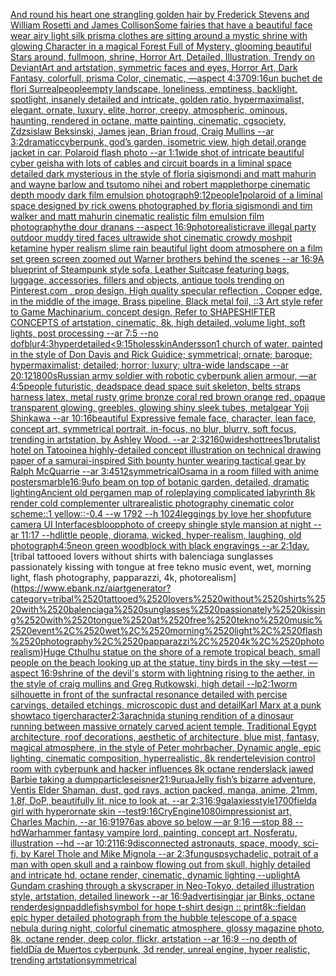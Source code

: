 [And round his heart one strangling golden hair by Frederick Stevens and William Rosetti and James Collison](https://www.ebank.nz/aiartgenerator?category=And%2520round%2520his%2520heart%2520one%2520strangling%2520golden%2520hair%2520by%2520Frederick%2520Stevens%2520and%2520William%2520Rosetti%2520and%2520James%2520Collison)[Some fairies that have a beautiful face wear airy light silk prisma clothes are sitting around a mystic shrine  with glowing Character in a magical Forest Full of Mystery, glooming beautiful Stars around, fullmoon, shrine, Horror Art, Detailed, Illustration, Trendy on DeviantArt and artstation, symmetric faces and eyes, Horror Art, Dark Fantasy, colorfull, prisma Color, cinematic, —aspect 4:3](https://www.ebank.nz/aiartgenerator?category=Some%2520fairies%2520that%2520have%2520a%2520beautiful%2520face%2520wear%2520airy%2520light%2520silk%2520prisma%2520clothes%2520are%2520sitting%2520around%2520a%2520mystic%2520shrine%2520%2520with%2520glowing%2520Character%2520in%2520a%2520magical%2520Forest%2520Full%2520of%2520Mystery%2C%2520glooming%2520beautiful%2520Stars%2520around%2C%2520fullmoon%2C%2520shrine%2C%2520Horror%2520Art%2C%2520Detailed%2C%2520Illustration%2C%2520Trendy%2520on%2520DeviantArt%2520and%2520artstation%2C%2520symmetric%2520faces%2520and%2520eyes%2C%2520Horror%2520Art%2C%2520Dark%2520Fantasy%2C%2520colorfull%2C%2520prisma%2520Color%2C%2520cinematic%2C%2520%E2%80%94aspect%25204%3A3)[70](https://www.ebank.nz/aiartgenerator?category=70)[9:16](https://www.ebank.nz/aiartgenerator?category=9%3A16)[un buchet de flori Surreal](https://www.ebank.nz/aiartgenerator?category=un%2520buchet%2520de%2520flori%2520Surreal)[people](https://www.ebank.nz/aiartgenerator?category=people)[empty landscape, loneliness, emptiness, backlight, spotlight, insanely detailed and intricate, golden ratio, hypermaximalist, elegant, ornate, luxury, elite, horror, creepy, atmospheric, ominous, haunting, rendered in octane, matte painting, cinematic, cgsociety, Zdzsislaw Beksinski, James jean, Brian froud, Craig Mullins --ar 3:2](https://www.ebank.nz/aiartgenerator?category=empty%2520landscape%2C%2520loneliness%2C%2520emptiness%2C%2520backlight%2C%2520spotlight%2C%2520insanely%2520detailed%2520and%2520intricate%2C%2520golden%2520ratio%2C%2520hypermaximalist%2C%2520elegant%2C%2520ornate%2C%2520luxury%2C%2520elite%2C%2520horror%2C%2520creepy%2C%2520atmospheric%2C%2520ominous%2C%2520haunting%2C%2520rendered%2520in%2520octane%2C%2520matte%2520painting%2C%2520cinematic%2C%2520cgsociety%2C%2520Zdzsislaw%2520Beksinski%2C%2520James%2520jean%2C%2520Brian%2520froud%2C%2520Craig%2520Mullins%2520--ar%25203%3A2)[dramatic](https://www.ebank.nz/aiartgenerator?category=dramatic)[cyberpunk, god’s garden, isometric view, high detail,](https://www.ebank.nz/aiartgenerator?category=cyberpunk%2C%2520god%E2%80%99s%2520garden%2C%2520isometric%2520view%2C%2520high%2520detail%2C)[orange jacket in car, Polaroid flash photo --ar 1:1](https://www.ebank.nz/aiartgenerator?category=orange%2520jacket%2520in%2520car%2C%2520Polaroid%2520flash%2520photo%2520--ar%25201%3A1)[wide shot of intricate beautiful cyber geisha with lots of cables and circuit boards in a liminal space detailed dark mysterious in the style of floria sigismondi and matt mahurin and wayne barlow and tsutomo nihei and robert mapplethorpe cinematic depth moody dark film emulsion photograph](https://www.ebank.nz/aiartgenerator?category=wide%2520shot%2520of%2520intricate%2520beautiful%2520cyber%2520geisha%2520with%2520lots%2520of%2520cables%2520and%2520circuit%2520boards%2520in%2520a%2520liminal%2520space%2520detailed%2520dark%2520mysterious%2520in%2520the%2520style%2520of%2520floria%2520sigismondi%2520and%2520matt%2520mahurin%2520and%2520wayne%2520barlow%2520and%2520tsutomo%2520nihei%2520and%2520robert%2520mapplethorpe%2520cinematic%2520depth%2520moody%2520dark%2520film%2520emulsion%2520photograph)[9:12](https://www.ebank.nz/aiartgenerator?category=9%3A12)[people](https://www.ebank.nz/aiartgenerator?category=people)[1](https://www.ebank.nz/aiartgenerator?category=1)[polaroid of a liminal space designed by rick owens photographed by floria sigismondi and tim walker  and matt mahurin cinematic realistic film emulsion film photography](https://www.ebank.nz/aiartgenerator?category=polaroid%2520of%2520a%2520liminal%2520space%2520designed%2520by%2520rick%2520owens%2520photographed%2520by%2520floria%2520sigismondi%2520and%2520tim%2520walker%2520%2520and%2520matt%2520mahurin%2520cinematic%2520realistic%2520film%2520emulsion%2520film%2520photography)[the dour dranans --aspect 16:9](https://www.ebank.nz/aiartgenerator?category=the%2520dour%2520dranans%2520--aspect%252016%3A9)[photorealistic](https://www.ebank.nz/aiartgenerator?category=photorealistic)[rave illegal party outdoor muddy tired faces ultrawide shot cinematic crowdy moshpit ketamine hyper realism slime rain beautiful light doom atmosphere on a film set green screen zoomed out Warner brothers behind the scenes --ar 16:9](https://www.ebank.nz/aiartgenerator?category=rave%2520illegal%2520party%2520outdoor%2520muddy%2520tired%2520faces%2520ultrawide%2520shot%2520cinematic%2520crowdy%2520moshpit%2520ketamine%2520hyper%2520realism%2520slime%2520rain%2520beautiful%2520light%2520doom%2520atmosphere%2520on%2520a%2520film%2520set%2520green%2520screen%2520zoomed%2520out%2520Warner%2520brothers%2520behind%2520the%2520scenes%2520--ar%252016%3A9)[A blueprint of Steampunk style sofa,  Leather Suitcase featuring bags, luggage, accessories, fillers and objects,  antique tools trending on Pinterest.com  , prop design, High quality specular reflection , Copper  edge, in the middle of the image, Brass pipeline,  Black metal foil,  ::3  Art style refer to Game Machinarium.  concept design, Refer to SHAPESHIFTER CONCEPTS  of artstation, cinematic,  8k, high detailed,  volume light,  soft lights,  post processing    --ar 7:5   --no dof](https://www.ebank.nz/aiartgenerator?category=A%2520blueprint%2520of%2520Steampunk%2520style%2520sofa%2C%2520%2520Leather%2520Suitcase%2520featuring%2520bags%2C%2520luggage%2C%2520accessories%2C%2520fillers%2520and%2520objects%2C%2520%2520antique%2520tools%2520trending%2520on%2520Pinterest.com%2520%2520%2C%2520prop%2520design%2C%2520High%2520quality%2520specular%2520reflection%2520%2C%2520Copper%2520%2520edge%2C%2520in%2520the%2520middle%2520of%2520the%2520image%2C%2520Brass%2520pipeline%2C%2520%2520Black%2520metal%2520foil%2C%2520%2520%3A%3A3%2520%2520Art%2520style%2520refer%2520to%2520Game%2520Machinarium.%2520%2520concept%2520design%2C%2520Refer%2520to%2520SHAPESHIFTER%2520CONCEPTS%2520%2520of%2520artstation%2C%2520cinematic%2C%2520%25208k%2C%2520high%2520detailed%2C%2520%2520volume%2520light%2C%2520%2520soft%2520lights%2C%2520%2520post%2520processing%2520%2520%2520%2520--ar%25207%3A5%2520%2520%2520--no%2520dof)[blur](https://www.ebank.nz/aiartgenerator?category=blur)[4:3](https://www.ebank.nz/aiartgenerator?category=4%3A3)[hyperdetailed](https://www.ebank.nz/aiartgenerator?category=hyperdetailed)[<9:15](https://www.ebank.nz/aiartgenerator?category=%3C9%3A15)[holes](https://www.ebank.nz/aiartgenerator?category=holes)[skin](https://www.ebank.nz/aiartgenerator?category=skin)[Andersson](https://www.ebank.nz/aiartgenerator?category=Andersson)[1 church of water, painted in the style of Don Davis and Rick Guidice; symmetrical; ornate; baroque; hypermaximalist; detailed; horror; luxury; ultra-wide landscape --ar 20:12](https://www.ebank.nz/aiartgenerator?category=1%2520church%2520of%2520water%2C%2520painted%2520in%2520the%2520style%2520of%2520Don%2520Davis%2520and%2520Rick%2520Guidice%3B%2520symmetrical%3B%2520ornate%3B%2520baroque%3B%2520hypermaximalist%3B%2520detailed%3B%2520horror%3B%2520luxury%3B%2520ultra-wide%2520landscape%2520--ar%252020%3A12)[1800s](https://www.ebank.nz/aiartgenerator?category=1800s)[Russian army soldier with robotic cyberpunk alien armour, —ar 4:5](https://www.ebank.nz/aiartgenerator?category=Russian%2520army%2520soldier%2520with%2520robotic%2520cyberpunk%2520alien%2520armour%2C%2520%E2%80%94ar%25204%3A5)[people futuristic, deadspace dead space suit skeleton, belts straps harness latex, metal rusty grime bronze coral red brown orange red, opaque transparent glowing, greebles, glowing shiny sleek tubes, metalgear Yoji Shinkawa --ar 10:16](https://www.ebank.nz/aiartgenerator?category=people%2520futuristic%2C%2520deadspace%2520dead%2520space%2520suit%2520skeleton%2C%2520belts%2520straps%2520harness%2520latex%2C%2520metal%2520rusty%2520grime%2520bronze%2520coral%2520red%2520brown%2520orange%2520red%2C%2520opaque%2520transparent%2520glowing%2C%2520greebles%2C%2520glowing%2520shiny%2520sleek%2520tubes%2C%2520metalgear%2520Yoji%2520Shinkawa%2520--ar%252010%3A16)[beautiful Expressive female face, character, lean face, concept art, symmetrical portrait, in-focus, no blur, blurry, soft focus, trending in artstation, by Ashley Wood. --ar 2:3](https://www.ebank.nz/aiartgenerator?category=beautiful%2520Expressive%2520female%2520face%2C%2520character%2C%2520lean%2520face%2C%2520concept%2520art%2C%2520symmetrical%2520portrait%2C%2520in-focus%2C%2520no%2520blur%2C%2520blurry%2C%2520soft%2520focus%2C%2520trending%2520in%2520artstation%2C%2520by%2520Ashley%2520Wood.%2520--ar%25202%3A3)[2160](https://www.ebank.nz/aiartgenerator?category=2160)[wideshot](https://www.ebank.nz/aiartgenerator?category=wideshot)[trees](https://www.ebank.nz/aiartgenerator?category=trees)[1](https://www.ebank.nz/aiartgenerator?category=1)[brutalist hotel on Tatooine](https://www.ebank.nz/aiartgenerator?category=brutalist%2520hotel%2520on%2520Tatooine)[a highly-detailed concept illustration on technical drawing paper of a samurai-inspired Sith bounty hunter wearing tactical gear by Ralph McQuarrie --ar 3:4](https://www.ebank.nz/aiartgenerator?category=a%2520highly-detailed%2520concept%2520illustration%2520on%2520technical%2520drawing%2520paper%2520of%2520a%2520samurai-inspired%2520Sith%2520bounty%2520hunter%2520wearing%2520tactical%2520gear%2520by%2520Ralph%2520McQuarrie%2520--ar%25203%3A4)[512](https://www.ebank.nz/aiartgenerator?category=512)[symmetrical](https://www.ebank.nz/aiartgenerator?category=symmetrical)[Osama in a room filled with anime posters](https://www.ebank.nz/aiartgenerator?category=Osama%2520in%2520a%2520room%2520filled%2520with%2520anime%2520posters)[marble](https://www.ebank.nz/aiartgenerator?category=marble)[16:9](https://www.ebank.nz/aiartgenerator?category=16%3A9)[ufo beam on top of botanic garden, detailed, dramatic lighting](https://www.ebank.nz/aiartgenerator?category=ufo%2520beam%2520on%2520top%2520of%2520botanic%2520garden%2C%2520detailed%2C%2520dramatic%2520lighting)[Ancient old pergamen map of roleplaying complicated labyrinth 8k render cold complementer ultrarealistic photography cinematic  color scheme::1 yellow::-0.4  --w 1792 --h 1024](https://www.ebank.nz/aiartgenerator?category=Ancient%2520old%2520pergamen%2520map%2520of%2520roleplaying%2520complicated%2520labyrinth%25208k%2520render%2520cold%2520complementer%2520ultrarealistic%2520photography%2520cinematic%2520%2520color%2520scheme%3A%3A1%2520yellow%3A%3A-0.4%2520%2520--w%25201792%2520--h%25201024)[leggings by love her shop](https://www.ebank.nz/aiartgenerator?category=leggings%2520by%2520love%2520her%2520shop)[future camera UI Interfaces](https://www.ebank.nz/aiartgenerator?category=future%2520camera%2520UI%2520Interfaces)[bloop](https://www.ebank.nz/aiartgenerator?category=bloop)[photo of creepy shingle style mansion at night --ar 11:17 --hd](https://www.ebank.nz/aiartgenerator?category=photo%2520of%2520creepy%2520shingle%2520style%2520mansion%2520at%2520night%2520--ar%252011%3A17%2520--hd)[little people, diorama, wicked, hyper-realism, laughing, old photograph](https://www.ebank.nz/aiartgenerator?category=little%2520people%2C%2520diorama%2C%2520wicked%2C%2520hyper-realism%2C%2520laughing%2C%2520old%2520photograph)[4:5](https://www.ebank.nz/aiartgenerator?category=4%3A5)[neon green woodblock with black engravings --ar 2:1](https://www.ebank.nz/aiartgenerator?category=neon%2520green%2520woodblock%2520with%2520black%2520engravings%2520--ar%25202%3A1)[day.](https://www.ebank.nz/aiartgenerator?category=day.)[tribal tattooed lovers without shirts with balenciaga sunglasses passionately kissing with tongue at free tekno music event, wet, morning light, flash photography, papparazzi, 4k, photorealism](https://www.ebank.nz/aiartgenerator?category=tribal%2520tattooed%2520lovers%2520without%2520shirts%2520with%2520balenciaga%2520sunglasses%2520passionately%2520kissing%2520with%2520tongue%2520at%2520free%2520tekno%2520music%2520event%2C%2520wet%2C%2520morning%2520light%2C%2520flash%2520photography%2C%2520papparazzi%2C%25204k%2C%2520photorealism)[Huge Cthulhu statue on the shore of a remote tropical beach, small people on the beach looking up at the statue, tiny birds in the sky —test —aspect 16:9](https://www.ebank.nz/aiartgenerator?category=Huge%2520Cthulhu%2520statue%2520on%2520the%2520shore%2520of%2520a%2520remote%2520tropical%2520beach%2C%2520small%2520people%2520on%2520the%2520beach%2520looking%2520up%2520at%2520the%2520statue%2C%2520tiny%2520birds%2520in%2520the%2520sky%2520%E2%80%94test%2520%E2%80%94aspect%252016%3A9)[shrine of the devil's storm with lightning rising to the aether, in the style of craig mullins and Greg Rutkowski, high detail --lp](https://www.ebank.nz/aiartgenerator?category=shrine%2520of%2520the%2520devil%27s%2520storm%2520with%2520lightning%2520rising%2520to%2520the%2520aether%2C%2520in%2520the%2520style%2520of%2520craig%2520mullins%2520and%2520Greg%2520Rutkowski%2C%2520high%2520detail%2520--lp)[2:1](https://www.ebank.nz/aiartgenerator?category=2%3A1)[worm silhouette in front of the sun](https://www.ebank.nz/aiartgenerator?category=worm%2520silhouette%2520in%2520front%2520of%2520the%2520sun)[](https://www.ebank.nz/aiartgenerator?category=)[fractal resonance detailed with percise carvings, detailed etchings, microscopic dust and detail](https://www.ebank.nz/aiartgenerator?category=fractal%2520resonance%2520detailed%2520with%2520percise%2520carvings%2C%2520detailed%2520etchings%2C%2520microscopic%2520dust%2520and%2520detail)[Karl Marx at a punk show](https://www.ebank.nz/aiartgenerator?category=Karl%2520Marx%2520at%2520a%2520punk%2520show)[taco tiger](https://www.ebank.nz/aiartgenerator?category=taco%2520tiger)[character](https://www.ebank.nz/aiartgenerator?category=character)[2:3](https://www.ebank.nz/aiartgenerator?category=2%3A3)[arachnid](https://www.ebank.nz/aiartgenerator?category=arachnid)[a  stuning rendition of a dinosaur running between massive ornately carved acient  temple, Traditional Egypt architecture, roof decorations, aesthetic of architecture, blue mist,  fantasy, magical atmosphere, in the style of Peter mohrbacher, Dynamic angle, epic lighting, cinematic composition, hyperrealistic, 8k render](https://www.ebank.nz/aiartgenerator?category=a%2520%2520stuning%2520rendition%2520of%2520a%2520dinosaur%2520running%2520between%2520massive%2520ornately%2520carved%2520acient%2520%2520temple%2C%2520Traditional%2520Egypt%2520architecture%2C%2520roof%2520decorations%2C%2520aesthetic%2520of%2520architecture%2C%2520blue%2520mist%2C%2520%2520fantasy%2C%2520magical%2520atmosphere%2C%2520in%2520the%2520style%2520of%2520Peter%2520mohrbacher%2C%2520Dynamic%2520angle%2C%2520epic%2520lighting%2C%2520cinematic%2520composition%2C%2520hyperrealistic%2C%25208k%2520render)[television control room with cyberpunk and hacker influences 8k octane render](https://www.ebank.nz/aiartgenerator?category=television%2520control%2520room%2520with%2520cyberpunk%2520and%2520hacker%2520influences%25208k%2520octane%2520render)[slack jawed Barbie taking a dump](https://www.ebank.nz/aiartgenerator?category=slack%2520jawed%2520Barbie%2520taking%2520a%2520dump)[particles](https://www.ebank.nz/aiartgenerator?category=particles)[eisner](https://www.ebank.nz/aiartgenerator?category=eisner)[21:9](https://www.ebank.nz/aiartgenerator?category=21%3A9)[urua](https://www.ebank.nz/aiartgenerator?category=urua)[Jelly fish’s bizarre adventure, Ventis Elder Shaman, dust, god rays, action packed, manga, anime, 21mm, 1.8f, DoP, beautifully lit, nice to look at. --ar 2:3](https://www.ebank.nz/aiartgenerator?category=Jelly%2520fish%E2%80%99s%2520bizarre%2520adventure%2C%2520Ventis%2520Elder%2520Shaman%2C%2520dust%2C%2520god%2520rays%2C%2520action%2520packed%2C%2520manga%2C%2520anime%2C%252021mm%2C%25201.8f%2C%2520DoP%2C%2520beautifully%2520lit%2C%2520nice%2520to%2520look%2520at.%2520--ar%25202%3A3)[16:9](https://www.ebank.nz/aiartgenerator?category=16%3A9)[galaxies](https://www.ebank.nz/aiartgenerator?category=galaxies)[style](https://www.ebank.nz/aiartgenerator?category=style)[1700](https://www.ebank.nz/aiartgenerator?category=1700)[field](https://www.ebank.nz/aiartgenerator?category=field)[a girl with hyperornate skin --test](https://www.ebank.nz/aiartgenerator?category=a%2520girl%2520with%2520hyperornate%2520skin%2520--test)[9:16](https://www.ebank.nz/aiartgenerator?category=9%3A16)[CryEngine](https://www.ebank.nz/aiartgenerator?category=CryEngine)[1080](https://www.ebank.nz/aiartgenerator?category=1080)[impressionist art, Charles Machin, --ar 16:9](https://www.ebank.nz/aiartgenerator?category=impressionist%2520art%2C%2520Charles%2520Machin%2C%2520--ar%252016%3A9)[1976](https://www.ebank.nz/aiartgenerator?category=1976)[as above so below —ar 9:16 —stop 88 --hd](https://www.ebank.nz/aiartgenerator?category=as%2520above%2520so%2520below%2520%E2%80%94ar%25209%3A16%2520%E2%80%94stop%252088%2520--hd)[Warhammer fantasy vampire lord, painting, concept art, Nosferatu, illustration --hd --ar 10:21](https://www.ebank.nz/aiartgenerator?category=Warhammer%2520fantasy%2520vampire%2520lord%2C%2520painting%2C%2520concept%2520art%2C%2520Nosferatu%2C%2520illustration%2520--hd%2520--ar%252010%3A21)[16:9](https://www.ebank.nz/aiartgenerator?category=16%3A9)[disconnected astronauts, space, moody, sci-fi, by Karel Thole and Mike Mignola --ar 2:3](https://www.ebank.nz/aiartgenerator?category=disconnected%2520astronauts%2C%2520space%2C%2520moody%2C%2520sci-fi%2C%2520by%2520Karel%2520Thole%2520and%2520Mike%2520Mignola%2520--ar%25202%3A3)[fungus](https://www.ebank.nz/aiartgenerator?category=fungus)[psychadelic, potrait of a man with open skull and a rainbow flowing out from skull, highly detailed and intricate hd, octane render, cinematic, dynamic lighting --uplight](https://www.ebank.nz/aiartgenerator?category=psychadelic%2C%2520potrait%2520of%2520a%2520man%2520with%2520open%2520skull%2520and%2520a%2520rainbow%2520flowing%2520out%2520from%2520skull%2C%2520highly%2520detailed%2520and%2520intricate%2520hd%2C%2520octane%2520render%2C%2520cinematic%2C%2520dynamic%2520lighting%2520--uplight)[A Gundam crashing through a skyscraper in Neo-Tokyo, detailed illustration style, artstation, detailed linework --ar 16:9](https://www.ebank.nz/aiartgenerator?category=A%2520Gundam%2520crashing%2520through%2520a%2520skyscraper%2520in%2520Neo-Tokyo%2C%2520detailed%2520illustration%2520style%2C%2520artstation%2C%2520detailed%2520linework%2520--ar%252016%3A9)[advertising](https://www.ebank.nz/aiartgenerator?category=advertising)[jar jar Binks, octane render](https://www.ebank.nz/aiartgenerator?category=jar%2520jar%2520Binks%2C%2520octane%2520render)[design](https://www.ebank.nz/aiartgenerator?category=design)[paddlefish](https://www.ebank.nz/aiartgenerator?category=paddlefish)[symbol for hope t-shirt design :: print](https://www.ebank.nz/aiartgenerator?category=symbol%2520for%2520hope%2520t-shirt%2520design%2520%3A%3A%2520print)[8k::](https://www.ebank.nz/aiartgenerator?category=8k%3A%3A)[field](https://www.ebank.nz/aiartgenerator?category=field)[an epic hyper detailed photograph from the hubble telescope of a space nebula during night, colorful cinematic atmosphere, glossy magazine photo, 8k, octane render, deep color, flickr, artstation --ar 16:9 --no depth of field](https://www.ebank.nz/aiartgenerator?category=an%2520epic%2520hyper%2520detailed%2520photograph%2520from%2520the%2520hubble%2520telescope%2520of%2520a%2520space%2520nebula%2520during%2520night%2C%2520colorful%2520cinematic%2520atmosphere%2C%2520glossy%2520magazine%2520photo%2C%25208k%2C%2520octane%2520render%2C%2520deep%2520color%2C%2520flickr%2C%2520artstation%2520--ar%252016%3A9%2520--no%2520depth%2520of%2520field)[Día de Muertos cyberpunk, 3d render, unreal engine, hyper realistic, trending artstation](https://www.ebank.nz/aiartgenerator?category=D%C3%ADa%2520de%2520Muertos%2520cyberpunk%2C%25203d%2520render%2C%2520unreal%2520engine%2C%2520hyper%2520realistic%2C%2520trending%2520artstation)[symmetrical](https://www.ebank.nz/aiartgenerator?category=symmetrical)